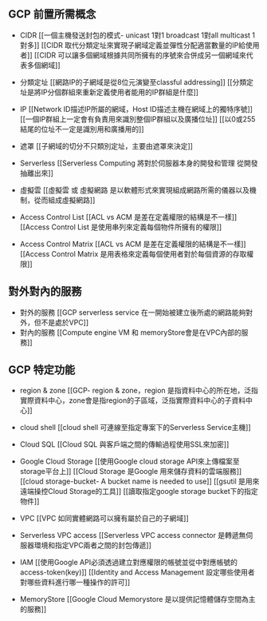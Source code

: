 

## GCP 前置所需概念
- CIDR
[[一個主機發送封包的模式- unicast 1對1 broadcast 1對all multicast 1對多]]
[[CIDR 取代分類定址來實現子網域定義並彈性分配適當數量的IP給使用者]]
[[CIDR 可以讓多個網域根據共同所擁有的序號來合併成另一個網域來代表多個網域]]

- 分類定址
[[網路IP的子網域是從8位元演變至classful addressing]]
[[分類定址是將IP分個群組來重新定義使用者能用的IP群組是什麼]]

- IP
[[Network ID描述IP所屬的網域，Host ID描述主機在網域上的獨特序號]]
[[一個IP群組上一定會有負責用來識別整個IP群組以及廣播位址]]
[[以0或255結尾的位址不一定是識別用和廣播用的]]

- 遮罩
[[子網域的切分不只類別定址，主要由遮罩來決定]]


- Serverless
[[Serverless Computing 將對於伺服器本身的開發和管理 從開發抽離出來]]

- 虛擬雲
[[虛擬雲 或 虛擬網路 是以軟體形式來實現組成網路所需的儀器以及機制，從而組成虛擬網路]]

- Access Control List
[[ACL vs ACM 是差在定義權限的結構是不一樣]]
[[Access Control List 是使用串列來定義每個物件所擁有的權限]]

- Access Control Matrix
[[ACL vs ACM 是差在定義權限的結構是不一樣]]
[[Access Control Matrix 是用表格來定義每個使用者對於每個資源的存取權限]]

## 對外對內的服務
- 對外的服務
[[GCP serverless service 在一開始被建立後所處的網路能夠對外，但不是處於VPC]]
- 對內的服務
[[Compute engine VM 和 memoryStore會是在VPC內部的服務]]



## GCP 特定功能
- region & zone
[[GCP- region & zone，region 是指資料中心的所在地，泛指實際資料中心，zone會是指region的子區域，泛指實際資料中心的子資料中心]]

- cloud shell
[[cloud shell 可連線至指定專案下的Serverless Service主機]] 


- Cloud SQL
[[Cloud SQL 與客戶端之間的傳輸過程使用SSL來加密]]

- Google Cloud Storage 
[[使用Google cloud storage API來上傳檔案至storage平台上]]
[[Cloud Storage 是Google 用來儲存資料的雲端服務]] 
[[cloud storage-bucket- A bucket name is needed to use]]
[[gsutil 是用來遠端操控Cloud Storage的工具]]
[[讀取指定google storage bucket下的指定物件]]

- VPC
[[VPC 如同實體網路可以擁有屬於自己的子網域]]

- Serverless VPC access
[[Serverless VPC access connector 是轉遞無伺服器環境和指定VPC兩者之間的封包傳遞]]

- IAM
[[使用Google API必須透過建立對應權限的帳號並從中對應帳號的access-token(key)]]
[[Identity and Access Management 設定哪些使用者對哪些資料進行哪一種操作的許可]]
- MemoryStore
[[Google Cloud Memorystore 是以提供記憶體儲存空間為主的服務]]